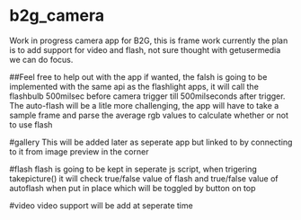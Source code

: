 # b2g_camera
Work in progress camera app for B2G, this is frame work currently
the plan is to add support for video and flash, not sure thought with getusermedia we can do focus.

##Feel free to help out with the app if wanted, the falsh is going to be implemented with the same api as the flashlight apps,
it will call the flashbulb 500milsec before camera trigger till 500milseconds after trigger. The auto-flash will be a litle
more challenging, the app will have to take a sample frame and parse the average rgb values to calculate whether or not to use flash

#gallery 
This will be added later as seperate app but linked to by connecting to it from image preview in the corner

#flash
flash is going to be kept in seperate js script, when trigering takepicture() it will check true/false value of flash and true/false
value of autoflash when put in place which will be toggled by button on top

#video
video support will be add at seperate time
